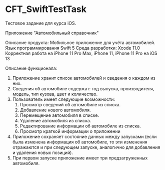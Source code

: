 # CFT_SwiftTestTask

Тестовое задание для курса iOS.

Приложение "Автомобильный справочник"

Описание продукта:
Мобильное приложение для учёта автомобилей.
Язык программирования Swift 5
Среда разработки: Xcode 11.0
Корректная работа на iPhone 11 Pro Max, iPhone 11, iPhone 11 Pro на iOS 13

Описание функционала:
1. Приложение хранит список автомобилей и сведения о каждом из них.
2. Сведения об автомобиле содержат: год выпуска, производителя, модель,
  тип кузова, цвет и количество.
3. Пользователь имеет следующие возможности:
    1. Просмотр сведений об автомобиле из списка.
    2. Добавление нового автомобиля.
    3. Перемещение автомобиля в списке.
    4. Удаление автомобиля из списка.
    5. Редактирование информации об автомобиле из списка.
    6. Просмотр краткой информации о приложении
4. Приложение сохраняет состояние данных между запусками (если была изменена
  информация об автомобиле, то эти изменения отражаются и при следующем запуске,
  аналогично для добавления и удаления новых позиций).
5. При первом запуске приложение имеет три предзагруженных автомобиля.

